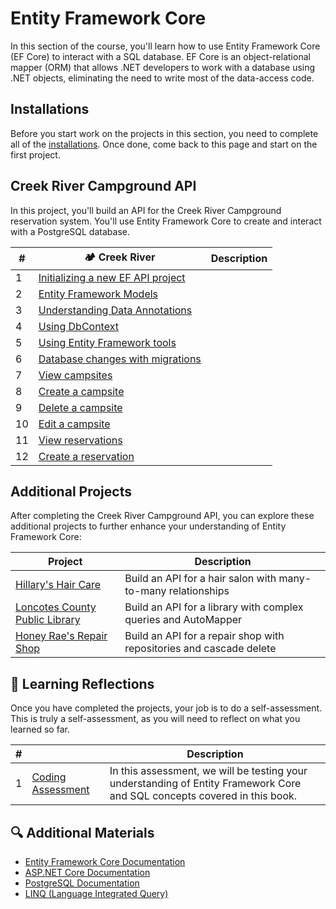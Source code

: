 # Entity Framework Core

In this section of the course, you'll learn how to use Entity Framework Core (EF Core) to interact with a SQL database. EF Core is an object-relational mapper (ORM) that allows .NET developers to work with a database using .NET objects, eliminating the need to write most of the data-access code.

## Installations

Before you start work on the projects in this section, you need to complete all of the [installations](./chapters/book-2-installs.md). Once done, come back to this page and start on the first project.

## Creek River Campground API

In this project, you'll build an API for the Creek River Campground reservation system. You'll use Entity Framework Core to create and interact with a PostgreSQL database.

| # | 🏕️ Creek River | Description |
|--|--|--|
| 1 | [Initializing a new EF API project](./chapters/creek-river-initializing.md) |  |
| 2 | [Entity Framework Models](./chapters/creek-river-models.md) |  |
| 3 | [Understanding Data Annotations](./chapters/creek-river-data-annotations.md) |  |
| 4 | [Using DbContext](./chapters/creek-river-dbcontext.md) |  |
| 5 | [Using Entity Framework tools](./chapters/creek-river-program.md) |  |
| 6 | [Database changes with migrations](./chapters/creek-river-migration.md) |  |
| 7 | [View campsites](./chapters/creek-river-get-campsites.md) |  |
| 8 | [Create a campsite](./chapters/creek-river-post-campsite.md) |  |
| 9 | [Delete a campsite](./chapters/creek-river-delete-campsite.md) |  |
| 10 | [Edit a campsite](./chapters/creek-river-put-campsite.md) |  |
| 11 | [View reservations](./chapters/creek-river-get-reservations.md) |  |
| 12 | [Create a reservation](./chapters/creek-river-create-reservation.md) |  |

## Additional Projects

After completing the Creek River Campground API, you can explore these additional projects to further enhance your understanding of Entity Framework Core:

| Project | Description |
|--|--|
| [Hillary's Hair Care](./chapters/hillarys-project-requirements.md) | Build an API for a hair salon with many-to-many relationships |
| [Loncotes County Public Library](./chapters/loncotes-setup.md) | Build an API for a library with complex queries and AutoMapper |
| [Honey Rae's Repair Shop](./chapters/honey-rae-database.md) | Build an API for a repair shop with repositories and cascade delete |

## 🤔 Learning Reflections

Once you have completed the projects, your job is to do a self-assessment. This is truly a self-assessment, as you will need to reflect on what you learned so far.

| # | | Description |
|--|--|--|
| 1 | [Coding Assessment](./chapters/book-3-coding-assessment.md) | In this assessment, we will be testing your understanding of Entity Framework Core and SQL concepts covered in this book. |

## 🔍 Additional Materials

- [Entity Framework Core Documentation](https://docs.microsoft.com/en-us/ef/core/)
- [ASP.NET Core Documentation](https://docs.microsoft.com/en-us/aspnet/core/)
- [PostgreSQL Documentation](https://www.postgresql.org/docs/)
- [LINQ (Language Integrated Query)](https://docs.microsoft.com/en-us/dotnet/csharp/programming-guide/concepts/linq/)
